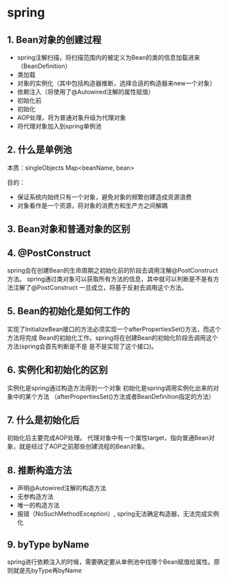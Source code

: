 # spring

## 1. Bean对象的创建过程
- spring注解扫描，将扫描范围内的被定义为Bean的类的信息加载进来（BeanDefinition）
- 类加载
- 对象的实例化（其中包括构造器推断，选择合适的构造器来new一个对象）
- 依赖注入（将使用了@Autowired注解的属性赋值）
- 初始化前
- 初始化
- AOP处理，将为普通对象升级为代理对象
- 将代理对象加入到spring单例池

## 2. 什么是单例池
本质：singleObjects Map<beanName, bean>

目的：
 - 保证系统内始终只有一个对象，避免对象的频繁创建造成资源浪费
 - 对象看作是一个资源，将对象的消费方和生产方之间解耦

## 3. Bean对象和普通对象的区别

## 4. @PostConstruct
spring会在创建Bean的生命周期之初始化前的阶段去调用注解@PostConstruct方法。
spring通过类对象可以获取所有方法的信息，其中就可以判断是不是有方法注解了@PostConstruct
一旦成立，将基于反射去调用这个方法。

## 5. Bean的初始化是如何工作的
实现了InitializeBean接口的方法必须实现一个afterPropertiesSet()方法，而这个方法将完成
Bean的初始化工作。spring将在创建Bean的初始化阶段去调用这个方法(spring会首先判断是不是
是不是实现了这个接口)。

## 6. 实例化和初始化的区别
实例化是spring通过构造方法得到一个对象
初始化是spring调用实例化出来的对象中的某个方法
（afterPropertiesSet()方法或者BeanDefinition指定的方法）

## 7. 什么是初始化后
初始化后主要完成AOP处理。
代理对象中有一个属性target，指向普通Bean对象，就是经过了AOP之前那些创建流程的Bean对象。

## 8. 推断构造方法
- 声明@Autowired注解的构造方法
- 无参构造方法
- 唯一的构造方法
- 报错（NoSuchMethodException）, spring无法确定构造器，无法完成实例化

## 9. byType byName
spring进行依赖注入的时候，需要确定要从单例池中找哪个Bean赋值给属性。原则就是先byType再byName
